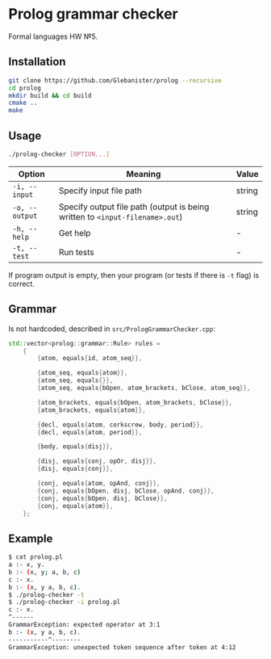 # Prolog grammar checker

Formal languages HW №5.

## Installation

```bash
git clone https://github.com/Glebanister/prolog --recursive
cd prolog
mkdir build && cd build
cmake ..
make
```

## Usage

```bash
./prolog-checker [OPTION...]
```

| Option         | Meaning                                                                      | Value  |
|----------------|------------------------------------------------------------------------------|--------|
| `-i, --input`  | Specify input file path                                                      | string |
| `-o, --output` | Specify output file path (output is being written to `<input-filename>.out`) | string |
| `-h, --help`   | Get help                                                                     | -      |
| `-t, --test`   | Run tests                                                                    | -      |

If program output is empty, then your program (or tests if there is `-t` flag) is correct.

## Grammar

Is not hardcoded, described in `src/PrologGrammarChecker.cpp`:

```C++
std::vector<prolog::grammar::Rule> rules =
    {
        {atom, equals{id, atom_seq}},

        {atom_seq, equals{atom}},
        {atom_seq, equals{}},
        {atom_seq, equals{bOpen, atom_brackets, bClose, atom_seq}},

        {atom_brackets, equals{bOpen, atom_brackets, bClose}},
        {atom_brackets, equals{atom}},

        {decl, equals{atom, corkscrew, body, period}},
        {decl, equals{atom, period}},

        {body, equals{disj}},

        {disj, equals{conj, opOr, disj}},
        {disj, equals{conj}},

        {conj, equals{atom, opAnd, conj}},
        {conj, equals{bOpen, disj, bClose, opAnd, conj}},
        {conj, equals{bOpen, disj, bClose}},
        {conj, equals{atom}},
    };
```

## Example

```bash
$ cat prolog.pl
a :- x, y.
b :- (x, y; a, b, c)
c :- x.
b :- (x, y a, b, c).
$ ./prolog-checker -t
$ ./prolog-checker -i prolog.pl
c :- x.
^------
GrammarException: expected operator at 3:1
b :- (x, y a, b, c).
-----------^--------
GrammarException: unexpected token sequence after token at 4:12
```
